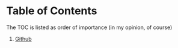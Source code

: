 # Table of Contents

The TOC is listed as order of importance (in my opinion, of course)

1. [Github](all-notes/development-process/version-control/github-notes.md)